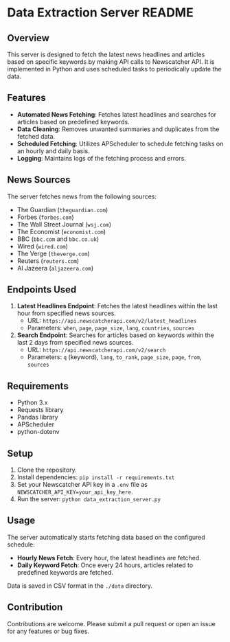 # Data Extraction Server README

## Overview
This server is designed to fetch the latest news headlines and articles based on specific keywords by making API calls to Newscatcher API. It is implemented in Python and uses scheduled tasks to periodically update the data.

## Features
- **Automated News Fetching**: Fetches latest headlines and searches for articles based on predefined keywords.
- **Data Cleaning**: Removes unwanted summaries and duplicates from the fetched data.
- **Scheduled Fetching**: Utilizes APScheduler to schedule fetching tasks on an hourly and daily basis.
- **Logging**: Maintains logs of the fetching process and errors.

## News Sources
The server fetches news from the following sources:
- The Guardian (`theguardian.com`)
- Forbes (`forbes.com`)
- The Wall Street Journal (`wsj.com`)
- The Economist (`economist.com`)
- BBC (`bbc.com` and `bbc.co.uk`)
- Wired (`wired.com`)
- The Verge (`theverge.com`)
- Reuters (`reuters.com`)
- Al Jazeera (`aljazeera.com`)

## Endpoints Used
1. **Latest Headlines Endpoint**: Fetches the latest headlines within the last hour from specified news sources.
   - URL: `https://api.newscatcherapi.com/v2/latest_headlines`
   - Parameters: `when`, `page`, `page_size`, `lang`, `countries`, `sources`
2. **Search Endpoint**: Searches for articles based on keywords within the last 2 days from specified news sources.
   - URL: `https://api.newscatcherapi.com/v2/search`
   - Parameters: `q` (keyword), `lang`, `to_rank`, `page_size`, `page`, `from`, `sources`

## Requirements
- Python 3.x
- Requests library
- Pandas library
- APScheduler
- python-dotenv

## Setup
1. Clone the repository.
2. Install dependencies: `pip install -r requirements.txt`
3. Set your Newscatcher API key in a `.env` file as `NEWSCATCHER_API_KEY=your_api_key_here`.
4. Run the server: `python data_extraction_server.py`

## Usage
The server automatically starts fetching data based on the configured schedule:
- **Hourly News Fetch**: Every hour, the latest headlines are fetched.
- **Daily Keyword Fetch**: Once every 24 hours, articles related to predefined keywords are fetched.

Data is saved in CSV format in the `./data` directory.

## Contribution
Contributions are welcome. Please submit a pull request or open an issue for any features or bug fixes.

